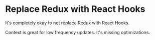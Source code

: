 # Replace Redux with React Hooks

It's completely okay to not replace Redux with React Hooks.

Context is great for low frequency updates. It's missing optimizations.
